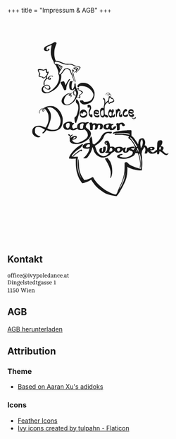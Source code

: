 +++
title = "Impressum & AGB"
+++

<div class="text-center">
<svg version="1.0" xmlns="http://www.w3.org/2000/svg" height="500" viewBox="0 0 1620 2160">
  <path d="M461 216.9c-1.9.4-6.3 2.6-9.7 4.9-10.2 7-19.8 11.9-39.8 20.4-10.4 4.4-21.7 9.1-25 10.5-14.1 6-20.2 10.8-24.9 19.7-1.9 3.7-2.6 6.4-2.6 10.8 0 11 3.5 15.4 15.3 19 16.9 5.1 36.3-1.7 38.2-13.5.7-3.6.4-4.3-1.9-6.4-2-1.6-4-2.3-7.1-2.3-3.7 0-5 .6-8 3.6-4.1 4-3.8 5.8.5 4.2 3.8-1.3 6-.5 6 2.2 0 6.3-5.9 7.9-14 3.7l-4.5-2.2.1-8c0-7.3 1.6-14.3 4.4-19.5.5-.9 3.3-2.7 6.2-4 37.2-16 39.3-16.7 39.6-14.3.2 1.2-.9 8.5-2.3 16-3.3 17-4.3 25.7-5.1 44.3-.8 18.5.5 30.3 5.6 49 5 18.3 7.1 23.8 16.5 41.6 4.1 7.9 7.5 15.4 7.5 16.7s.7 4.8 1.6 7.7c1.3 4.4 3 6.8 9 12.9 4.1 4.1 8.3 8.6 9.4 10.1 2.7 3.8 15.2 32.7 18.8 43.5 4.2 12.3 7.4 28.3 6.2 30.6-.6 1-1 4-1 6.7 0 3.7.7 5.9 3 9.4 2.6 4 3.1 5.8 4 16.4 3.2 35-9.5 69.8-36.5 100.7-29 33.2-58.5 53.9-79 55.4-21.3 1.6-39.7-12.4-41.3-31.3-.4-5.7-.2-6.7 3.4-13.4 7.5-14 20.2-22 34.8-22 11.9 0 19.2 4.3 23.1 13.7 2 4.8 1.9 6.8-.7 11.9-1.7 3.4-3.1 4.7-6.5 6-5 1.9-12.3 1.5-17.8-1.2-5.4-2.5-13.2-10-15.1-14.4-1.1-2.5-2.5-4-3.5-4-2.9 0-3.1 1.6-.9 6.3 2.6 5.5 9.3 12.6 15.1 16 12.4 7.3 32.9 7.5 38.7.4 1.8-2.1 1.7-13.2-.2-18.5-5.7-16-19.2-24.3-37.5-22.9-30 2.3-53.3 30.8-45.7 55.8 2.3 7.4 4.7 11.3 10 15.8 7.7 6.7 15.9 10.3 24.3 10.9 10.8.7 31.3-2.9 41.8-7.3 13.3-5.6 23-10.4 30-15 4.4-2.8 10.5-6.7 13.5-8.6s9.1-6.4 13.5-10c31.7-26 48.4-56.3 56.6-102.6 1.7-9.6 2-14.6 1.7-26.6-.4-12.2-.2-14.9 1-16 2.3-1.8 15.8-18.8 24.6-30.7 4.2-5.8 9-12 10.6-13.8 3.1-3.4 10.5-6.8 18-8.2 5-1 6.3-.4 20.3 8.8 8.3 5.5 10.6 9.1 16.4 26.6 3 8.9 5.8 15.2 8.7 19.6 3.5 5.2 4.8 8.4 6.5 16.1 2.6 12.3 3.1 13.4 8.4 21.2 3.4 4.9 4.7 8 5.6 13.1.6 3.7 1.7 7.9 2.3 9.4s1.4 4.4 1.7 6.4c.4 2.8.9 3.5 1.9 2.9 1.9-1.1 2.8-8.7 1.3-10.5-.7-.8-1.4-3.4-1.7-5.8-.2-2.5-3-9.4-6.4-16.3-5.4-10.8-6.1-13-7.4-22.7-.9-7-2.1-11.7-3.4-13.5-5.5-8.1-9.4-17.1-12.8-29.4-2-7.4-4-14.1-4.5-15-1.1-2.2-14.7-11.2-23.5-15.5l-7.1-3.5-12.2 3c-6.7 1.7-13 3.1-13.9 3.1-1.1 0-3.8 3-6.6 7.2-2.7 4-8.6 11.8-13.1 17.3s-9.5 12-11.2 14.5c-3.9 5.7-15.7 18-17.2 18-2.3 0-6.1-4.9-6.1-7.7 0-3.6 2.2-10.9 4.9-16.1 1.2-2.3 2.1-4.6 2.1-5.2s.8-2.3 1.8-3.8c7.4-10.7 14.6-23.2 18.2-31.5 3.6-8 4.2-10.2 3.4-12.4-1-3-1-3-12.4-8-4.7-2.1-12.1-5.9-16.5-8.6-7.7-4.6-22.3-9.9-31.1-11.3-3.5-.5-4.4-.3-5.7 1.6-2 2.9-4.6 2.3-7.4-1.9-2.5-3.7-2.9-8.1-1.2-13 3.6-10.4 23.3-8.7 56.4 4.7 8.8 3.5 18.6 7.5 21.8 8.8 16.5 6.6 37.2 9.7 53.9 8.2 21.2-1.9 36.7 1.4 53.8 11.6 5.9 3.6 9.1 4.7 15 5.6 22.8 3.4 38.6 7.6 42.4 11.1 1.9 1.7 1.8 1.9-2.3 9.1-2.3 4-8.6 12.3-13.9 18.5-15.6 18-18.2 21.3-18.2 24 0 1.3.4 2.1 1 1.8s1-1.2 1-2c0-.7 1.7-2.8 3.8-4.7 2.1-1.8 6.2-6.3 9.2-10 2.9-3.7 6.1-7 7.1-7.3 3.5-1.1 14.9-14.7 18.5-22.1l3.6-7.3-2.1-3.5c-2.8-4.4-9.4-7-23.4-9.1-23-3.5-30.8-6-43.9-13.9-11.9-7.2-17.3-8.1-55.3-9.6-13.3-.5-25.5-1.5-29-2.3-3.3-.8-18.4-6.5-33.5-12.7-28.1-11.4-36.3-13.9-46-14-7.9 0-9.5-.7-11.5-4.8-5.3-11.2-7.8-20.7-11.7-43.7-2.8-16.9-1-56.4 3.3-71.4 5.5-19.4 9.4-31.5 13.7-42 4.2-10.6 4.4-11.6 3.1-14-2.7-4.9-13-7.9-20.9-6.2zm42.8 226.2c3.8 3.4 6.1 6.7 8.7 12.4 2.2 4.9 4.9 9 7.1 10.9 3 2.6 3.7 3.9 3.8 7.2 0 2.7-.6 4.9-2.2 6.8-2 2.6-2.2 2.7-2.8 1-3.3-9.2-15.2-33.6-20.3-41.3-2.2-3.4-.2-2.4 5.7 3zm21 11.6c7.1 3 8 4.6 6.2 11.2-1.2 4.6-2.5 5.3-3.4 1.8-.3-1.2-1.9-3.1-3.6-4.2-2.4-1.6-7-8.9-7-11.1 0-.8 1.7-.3 7.8 2.3z" fill="currentColor"/>
  <path d="M656.5 465.7c-4.4 1.4-8.6 2.8-9.4 3-.9.2 1.6 3.1 6.5 7.8 6 5.7 8.4 7.4 9.9 6.9 5.3-1.5 6.7-1.5 9 0 2.9 1.9 3.3 5.1.8 6.5-1.4.7-1.5 1.3-.6 3.4 1.1 2.4.7 3-7.3 10.6-5.1 4.9-8.4 8.8-8.4 10.1 0 3.4 2.2 2.3 8.7-4.7 3.4-3.7 6.5-6.4 6.9-6s-.3 1.8-1.5 3.1c-3.2 3.4-2.3 5 1.4 2.8 3.6-2.2 6.7-7.3 4.8-7.9-.8-.3-.2-1.4 1.6-2.9 4.4-3.7 18.1-27.1 18.1-30.9 0-1.3-.8-1.5-4.7-.9-3.5.4-6.4 0-11-1.5-8.1-2.7-14.9-2.5-24.8.6zm25.7 6 5.7 1.5-1.4 2.9c-2.2 4.1-3.1 4.3-8 2-2.8-1.3-6.5-2.1-9.8-2.1-5.1 0-9.7-1.9-9.7-4.1 0-.5 1-.9 2.3-1 1.2 0 3.8-.6 5.7-1.3 2.4-.9 4.4-1 6.5-.4 1.7.6 5.6 1.7 8.7 2.5zM374.5 479c-4.9 1-13.7 4.4-17.1 6.6-2.3 1.5-2.8 1.5-8.2-.4-19.4-6.9-46.1-8.1-49.2-2.2-2.9 5.4.1 16.7 8.5 32.5l5.3 10-1.9 3.7c-1.6 3.1-5.9 18.4-5.9 21.1 0 1.5 15.1 6 28 8.3 4.1.8 7.6 1.8 7.8 2.3.2.6 1.9 3 3.8 5.5 2.9 3.8 4 4.6 6.8 4.6 4.9 0 10.1-2.5 18.3-8.6 4-3 7.4-5.4 7.7-5.4 1 0 1.6 5.6 1 9.7-.5 3.3-1.9 6-5.3 10.2-7.6 9.1-13.8 19.3-16.6 26.8-2.1 5.9-2.5 8.8-2.5 17.7 0 14.8 2 17.6 8.4 12l2.9-2.6-1.3-8.1c-2.1-13.4 1.2-23.5 12-37 5.1-6.3 15-14.7 17.5-14.7.6 0 2 1.8 3 4 4.8 10.7 25.3 12.2 29.4 2.2 1.2-2.8 1.1-3.5-.9-6.8-2.7-4.2-8.7-7.3-14.2-7.4-2.1 0-3.8-.4-3.8-.9 0-1.7 4.1-5.9 9.2-9.5 6.8-4.6 14-5.8 18.7-3 1.7 1 3.1 2.2 3.1 2.6 0 1.1 6.2 1 8-.2 1.2-.7 1.2-1.2 0-3.4-1.7-3.3-7.2-4.9-16.7-4.8-5.9 0-8.4.5-13.6 2.9-7.5 3.6-12.9 8.1-15.8 13.2-1.5 2.7-3.4 4.4-6.9 5.8l-4.7 2-.7-8.3c-.3-4.5-.8-8.9-1.1-9.6-.3-.8.8-3.2 2.5-5.3 4.1-5.1 9-15.6 12.9-27.4 3-9.1 3.1-9.6 1.4-11.3-1.6-1.6-2.3-1.6-6.8-.4-2.8.7-5.6 1.5-6.4 1.7-2 .5-3-4.5-3.2-16.4-.1-7-.5-10.2-1.6-11.2-1.6-1.6-5.4-1.8-11.8-.5zm2.6 14.2c.7 2.9 1.7 9.3 2.4 14.3l1.1 9 6.6-.3 6.7-.2-.9 3.1c-4.5 15.6-11 25.7-22.9 35.6S353 565.9 353 559c0-3.2-.7-3.6-8.6-4.5-6.5-.7-10.5-1.6-20.8-4.6l-6.8-2.1.4-5.3c.3-3 1.6-7.6 3.3-10.8l2.8-5.6-4.7-7.9c-5.9-10.1-9.3-18.5-9.7-24.2l-.4-4.5 11.1-.3c11.2-.3 22.8 1.6 33.5 5.2 4.1 1.4 4.3 1.4 7.9-1.5 3.9-3.2 7.7-4.7 12.2-4.8 2.3-.1 2.7.4 3.9 5.1zm35.4 76.2c3.7 1.6 6.2 5.4 5.2 8-.5 1.1-2 1.6-5.1 1.6-5.2 0-6.6-1.6-6.6-7.4 0-4.1 1.1-4.4 6.5-2.2z" fill="currentColor" fill="currentColor" fill="currentColor"/>
  <path d="M638 485.3c-3.5 1.7-3.6 5.5-.6 17.4 1.4 5.4 2.8 12.6 3.2 15.9.3 3.2 1.6 8.8 2.9 12.4 1.2 3.6 3 10.1 3.9 14.5 2.2 10.8 3.9 15.9 10.2 30.3 6.7 15.1 8.6 24.9 5.9 30.6-3.2 6.7.2 6.1 3.6-.7 1.8-3.4 2.1-5.3 1.6-11.1-.4-6.1-1.3-8.6-6.6-19.1-5.8-11.4-6.2-12.8-8.7-27.5-1.5-8.5-3.3-17.8-4.1-20.5-.8-2.8-1.8-7-2.4-9.5-.5-2.5-1.7-7.7-2.5-11.5-.9-3.9-2.2-8.7-3-10.9-.8-2.1-1.3-4.1-1-4.4.3-.2 1.9.1 3.6.8 2.3.9 2.9 1.7 2.4 2.9-2 4.5.3 8.9 5.7 11.1 4 1.7 4.4.9 2-3.5-1.3-2.5-1.8-4.7-1.4-7.1.6-3.9-.5-5.6-5.9-9-4.3-2.7-5.3-2.9-8.8-1.1zm-35.9 98.1c-10.8 14.6-21 32.3-26.2 45.2-1.7 4.4-3.4 8.3-3.7 8.8s-2.3-4.4-4.4-10.9c-3.9-12.1-9.9-25.5-12.3-27.5-2.7-2.2-24.4 3.7-31.2 8.5-3.9 2.7-3.1 8 2.3 15.6 4.4 6.3 27.7 52.4 29 57.4.8 3.3 4 5.5 7.9 5.5 3.6 0 13.1-4.7 14-6.9.4-.9.8-5.9 1-11.2.6-15.4 6-34.4 14.6-51.3 4.3-8.5 14-24 19.6-31.5 4.6-6.1 4.3-7.1-1.7-7.1-4.8 0-5 .1-8.9 5.4zm27.9 13.7c-2.5.4-6.8.8-9.6.8-5.4.1-6.8 1-7.7 5.1-4.8 21.5-5.7 27.2-5.7 38 .1 25.3 4 34.9 17 41.6 2.6 1.3 5.9 1.8 12.5 1.8 10.4.1 12.1-.8 18.7-9.5l3.7-5 .6 3.8c.9 5.4 5.3 15.8 9 21.2 11.7 17 10 34-7.3 73.1-7.9 17.7-21.7 33.6-39.9 45.6-15.7 10.5-30.1 14.2-44.8 11.5-11.6-2.1-17.7-9.4-20.6-24.5-1.6-8.6-.1-22.4 3.6-32.1 3.6-9.6 12.5-24.2 18.6-30.6 12.5-12.9 31-21.5 39.4-18.3 1.8.7 5 6.3 4.1 7.2-.3.3-1.4-.2-2.3-1-2.8-2.4-5.9-3-10.2-1.8-4.8 1.3-7.1 4.2-7.1 9.1 0 7.1 7.9 9.9 16.2 5.6 5.3-2.7 5.8-2.3 5.8 3.9 0 3.5-2.8 7.5-6.1 8.6-1.1.4-1.1.8-.3 1.8 1.6 1.6 4.8.5 9-3.2 3-2.7 3.4-3.5 3.4-8.2 0-3.2-.6-6.1-1.7-7.5-1.1-1.6-1.7-4.5-1.7-8.5v-6.1l7-3.7c3.8-2.1 8.4-3.8 10.2-3.8 3 0 3.2.2 3.2 3.7 0 2.1 1.1 7.4 2.3 11.8l2.3 8 5.6-.3c4.9-.3 5.6-.1 6.1 1.8.8 3.3 5.8 2.4 6.8-1.2 1.2-4.5-1-6.3-7.6-6.3h-5.7l-1.4-4c-1.4-4.1-1.9-22.9-.8-27.3.5-1.7 1.4-2.2 3.8-2.2 2.6 0 3.4-.5 4.3-3.1.7-1.8 1-3.6.7-4-.9-1.4-6.4-1-7 .5-.3.8-1.8 1.6-3.4 2-3.2.6-4.5 3.6-5.7 12.8-.6 4.7-.6 4.8-4.2 4.8-2.3 0-7 1.6-12.2 4.1-7.7 3.7-8.7 4-12 3-10.6-3.2-26.8.7-38.1 9.1-2.4 1.8-7 5.1-10.3 7.3-8.1 5.4-21.8 18.7-26.9 26-11.2 16.1-14.6 35.8-8.3 48.5 7.5 15.2 19.6 22.8 40.8 25.5 6.5.8 21.6-1.1 30.7-4 12.2-3.8 35.3-19.3 47.1-31.5 6.8-7 22-29.8 27.6-41.5 4.6-9.5 10.4-25.5 12.4-34.2 1-3.9 1-7.3.2-14-.9-7.6-1.8-10.3-6.6-19.6l-5.4-10.7h3.5c2.4 0 4.6-.9 6.6-2.5 4.5-3.8 5.1-3.3 4.6 4-.7 7.5.4 9.1 7.4 10.6 5.4 1.3 17 8.4 23.8 14.7 4.4 4 5.1 5.2 4.5 7.1-1.2 3.9-10.2 11.8-19.6 17.1-8.9 5.2-10.4 7.1-7.6 9.9 1.4 1.4 1.3 17.9-.2 19.4-.6.6-3.4-.4-7.5-2.6-4.3-2.3-7.4-3.3-9.1-3-2.7.6-3.5 3.3-.9 3.3 1.4 0 8.5 3.6 16.1 8.2 1.8 1.1 4.5 1.8 6 1.6 2.4-.2 3.1-1.1 4.6-5.3 2.4-7 1.9-17.4-1.1-21.4-1.2-1.7-2.2-3.4-2.2-3.8.1-.4 4-3.1 8.7-5.8 6.4-3.7 10.4-7 15.6-12.7 8.2-9.1 8.2-10.4 1.1-17.2-6.9-6.6-18.5-12.2-31.6-15l-2.8-.6v-9.3c0-5.4-.5-9.8-1.1-10.4-2.3-2.3-9.5 1.4-16.5 8.6l-3.1 3.2-3.2-7.1c-5-10.7-6.1-16.2-6.8-31.5-.3-7.7-1-14.6-1.6-15.3-1.1-1.4-5.6-1.6-9.1-.2-2.5.9-2.6 1.2-2.6 9.7 0 4.9-.4 11.5-1 14.7-1.1 7.2-9.4 24.4-14.3 30.1-3.1 3.5-3.6 3.8-5.1 2.5-4.6-3.7-7.6-14.6-7.6-26.8.1-14.9 4.1-38.6 8.1-47.4 3.5-7.5 2.2-8.6-8.1-6.7zm-13 133.7 2.3 1.9-2.2 2.2c-2.8 2.8-6.5 2.5-6.9-.7-.8-5.3 2.5-6.9 6.8-3.4z" fill="currentColor"/>
  <path d="M731.5 613.8c-13.6 1.2-31.4 11.1-40.1 22.2-3.3 4.2-3.5 4.9-3.2 10.1.6 7.9 2.7 10.9 7.8 10.9 3.3 0 4-.3 4-1.9 0-2.5 7.2-7.8 12.5-9.3 6.4-1.7 35.3-.3 44.5 2.2 11.7 3.1 15.3 4.3 17.5 5.6 1.1.6 3.8 1.7 6 2.4s5.1 2.1 6.4 3.1c1.3 1.1 2.8 1.9 3.4 1.9 2.1 0 14.6 9.2 22.6 16.6 20.5 19.1 32.3 39 32 54.2-.2 9-2.9 17.4-10.2 31.5-5.2 10.2-7.1 12.8-13.3 18.5-11.9 11-28.7 16.6-53.9 17.8-10.2.6-11.3.4-15.5-1.8-3.3-1.7-5-3.5-6.5-6.6-1.5-3.3-2.7-4.4-5.5-5.2-4.6-1.3-22.1-1.3-25.6 0-2.6 1-2.7 1.3-2.1 6.9.3 3.9 1.4 7.2 3.2 10 4 6.4 14.7 16.4 20.9 19.5 12.3 6.2 35.2 4 58.6-5.6 23.2-9.6 34.3-18.3 44-34.3 6.4-10.6 10.3-20 14-34 2.7-9.9 3-12.5 3-26 0-14.3-.2-15.6-3.1-24-4.3-12.4-8.7-21.7-14.4-30.5-5.6-8.6-23.7-27.1-34-34.9-15.9-12-36.1-18.7-58-19.3-6.6-.2-13.3-.2-15 0zm248.4 98.6c-5.4 1.9-9.5 5.1-11.3 9-2.1 4.4-2.1 13.9-.1 15.6.8.7 1.5 1.1 1.6.9 0-.2.1-3.3.2-6.9.2-7.9 2-11.1 8-14.1 6-3.1 17.4-3.8 20.4-1.3 1.2 1.1 2.4 2.9 2.8 4.1.6 2.1.3 2.3-3.7 2.3-5.4 0-11.8 1.7-14 3.8-1.1.8-1.8 2.9-1.8 4.8 0 2.7.6 3.6 3 4.9 6.6 3.4 14.2 1.1 18-5.7 2.9-5.2 6.1-4.9 10.3 1.2 2.2 3.1 2.2 10.1.1 14.6-1.6 3.4-1.7 3.4-4.1 1.9-3.9-2.6-10.6-4.6-11.6-3.6-.5.5-1.2 4.4-1.7 8.7-1 10.2-5.8 34.8-6.8 35.2-4.2 1.4-21 16.6-24.3 21.9-1.2 1.8-2.4 3.3-2.8 3.3s-1.1-6.2-1.4-13.8c-.7-12.9-2.2-22.5-4.5-28.2-1.4-3.7-5.9-7.7-9.8-9-4.9-1.7-6.4-.1-6.4 6.6 0 6.1 2.3 9.4 6.5 9.4 1.7 0 3 .9 4.2 3.2 1.5 2.8 1.8 5.8 1.8 18.8s-.4 17.7-2.8 29c-1.5 7.4-3.2 17.1-3.8 21.5s-1.3 9-1.5 10.2l-.4 2.2-4.4-2.5c-3.8-2.1-4.8-2.3-9.4-1.4-15.4 2.9-22.1 17.3-20.9 45 .7 15.5 3.4 28.9 7.5 37 7.9 15.9 27.6 16.1 35.6.3l1.6-3.3 3.6 4c5.5 6 13.8 10.4 19.6 10.3 5.7-.1 8.7-1.8 11.3-6.6l1.8-3.5-4.2-5.1c-6.3-7.5-8.5-8.7-16.9-9.4-14.4-1.2-14.7-2-14.7-47.2 0-34.4.4-38.9 4.6-47.5 1-2.1 1.9-4.3 1.9-4.7.1-2.3 15.4-19.4 21.5-24l7-5.4 1.2 6.7c2.7 14.6 12.3 19 17.9 8.2 1.1-2.2 2.2-2.8 4.8-2.8 4.4 0 19.3-5 25.3-8.6 6-3.5 10.3-8 10.3-10.7 0-3.4-4.9-15.4-8.4-20.5-4.4-6.3-11.2-11.5-14.2-10.8-1.8.5-3.4-.6-7.8-5.2-3.8-3.9-5.1-5.8-4-6 2.3-.5 3.4-4.5 3.4-11.9 0-6.3-.2-6.7-3.9-10.4-2.5-2.5-4.8-3.9-6.5-3.9-2 0-2.6-.5-2.6-2.1 0-2.7-1.8-6-4.4-8.1-2.6-2.2-15.2-2.4-20.7-.4zM1001 727c0 1.8-4.7 5.9-7.4 6.6-3.1.7-8.6-1.3-8.6-3.2 0-2.5 4.3-4.4 10.2-4.4 3.4 0 5.8.4 5.8 1zm12.4 34c3.5 3.3 5.6 6 5.8 7.7.3 2.6.5 2.7 5.8 2.5 6.4-.3 6.7-.1 11.4 5.8 2.8 3.6 3.6 5.4 3.6 8.8 0 4-.3 4.4-4.7 7.3-5.5 3.4-15.2 6.6-23 7.5-4.5.6-5.6 1.1-6.7 3.3-2.2 4.1-5.4 6.7-6.8 5.3-2.2-2.2-2.6-10.6-1.2-22.7 2.6-21.2 5.3-30.5 8.9-30.5.7 0 3.8 2.3 6.9 5zm-69.2 126.5c3.1 27.1 2.9 37.4-.9 43.1-3.4 5.2-14.6 7.2-19.2 3.3-4.7-3.9-8.7-26.3-6.2-35.1 1.5-5.2 5.6-11.3 9.4-14.2 2.5-1.8 10.5-3.6 14.7-3.2 1.1.1 1.7 1.9 2.2 6.1zM674.6 776.1c-.7 2.4-2.4 22.7-2.1 24.6.2 1 .6 2.9.9 4.3s4.3 6.4 9 11.2c10.5 10.8 11.9 14.3 13.4 32.5 1 11 .9 14.7-.3 22-4.8 27.5-14 59.5-19.4 66.8-1.6 2.2-5.1 5.6-7.8 7.5-5.7 4.1-6.9 5.4-8.9 9.9-1.4 3-1.3 5 .1 19.4 1.8 17.3 3.7 24.1 8.3 29.6 4 4.8 6.4 3.8 8.6-3.7 1-3.1 2.8-8.2 4.1-11.2 2.6-6.3 9-25.2 13-38.5 1.5-5 3-10.1 3.5-11.5 8.5-24.7 13.6-54.6 13.4-79-.3-26.2-4.7-48.8-13-65.7-4.7-9.4-12.4-18.3-16.1-18.3-1 0-2.8-.3-4-.6-1.5-.4-2.4-.1-2.7.7zm113.3 54.6c-1.3 3.2-.6 19.4.9 23.4 1.5 3.7 4.8 4.4 6.8 1.3 2.1-3.1 8-3.3 11.8-.3s3.5 4.7-2.9 18.5c-6.6 14.4-8 26.5-5 44 1.9 11 5.2 17.9 11.6 24.5 5.7 5.8 11.7 8.8 17.7 8.9 3.7 0 4.4-.3 5.3-2.8 1.2-3.1.4-19.7-1.1-23.7-1.4-3.6-3.3-4-9.5-2.1-8.4 2.7-10.5 2.1-13.7-4.4-4.9-9.8-3.6-18.2 5.8-37.5 3-6 5.9-13.5 6.4-16.6 2-11.1-2.1-25.5-9.1-31.4-2.9-2.4-12.1-4.5-19.8-4.5-3.6 0-4.3.4-5.2 2.7zm-383.4 10.4c-17.8 2.3-41.1 12.5-49.9 21.8-2.8 2.9-3.2 3-8.6 2.4-6.3-.6-12 1.3-18.7 6.4-9.1 7-17.1 23-15.8 31.8.7 5 4.5 10.1 6.8 9.2 1.5-.6 1.4-1.1-.9-4.4-2.2-3.2-2.5-4.6-2.1-8.9 1.1-10.5 10.3-23.6 20-28.3 2.6-1.2 6.3-2.1 9.2-2.1 4.5 0 4.7.1 3.3 1.7-2.7 3.1-4.7 7.9-5.4 13-.5 4.3-.3 5.3 1.7 7.7 6 6.9 18.5 0 20.3-11.4.8-4.8-.3-7.3-4.4-9.6-3.5-2.1-2.4-4.4 2.2-4.4 2.3 0 4.6 1.7 11.1 8.2 6.7 6.8 9.6 10.7 15.5 21.3 12.7 22.7 15.5 34.4 15.6 65 0 22.7-.9 29.1-7 47.2-3.2 9.6-18.4 41.3-20.7 43.2-1.5 1.2-4.1.4-20.5-6.2-24.3-9.8-29.5-11.1-45.2-11.1-24.8 0-39.8 5.1-52.5 17.8-3.9 3.9-8.1 9.3-9.3 11.9-5.2 11.1-6.8 28.5-3.7 40.4 4.7 17.9 20.2 32.4 44.3 41.3 5.3 1.9 7.5 2.2 14 1.7 11.4-.8 18-2.5 19.3-4.9 1.6-2.9-1.1-5.1-9-7.2-14.4-3.8-29.3-13.5-36.1-23.4-6.2-9.1-7.5-14.6-7.4-31.2v-14.5l3.8-6.8c5.9-10.6 10.4-13 26.1-14.2 9.5-.8 19.3 1.4 30.1 6.7 26.6 13 37.4 19 37.4 20.7 0 3.3-7.7 13.6-16.5 21.9-9.2 8.8-10.4 11.5-5.8 13.3 6.2 2.3 15.2-3.4 25.8-16.3 4.2-5.1 8.5-10.4 9.6-11.7 2.3-2.7 2.5-2.7 17.8 1.8 17.5 5.1 28.3 6.5 45.5 5.8 25.5-1 45.3-6.3 60.9-16.3 8.9-5.7 12.7-9.2 18.2-16.9 13.8-19.4 19.8-42.1 19.9-75.5.1-17.8 0-19-3.1-30.6-3.2-12-9.4-28.7-13.8-37.4-4.2-8.3-14.1-22.5-21.6-31-10.2-11.5-20.5-20.1-30.2-25-4.5-2.3-8.7-4.6-9.3-5.1-2-1.6-14.6-6-21.6-7.4-7.6-1.7-27.8-1.8-39.3-.4zm25 13.8c9.3 2.6 17.5 6.3 21.7 9.8 1.8 1.6 5.1 4.2 7.3 5.8s8.9 7.4 14.8 13c16.3 15.1 27.4 32.8 40.6 64.5 10 24.3 10.9 45.2 3 72.5-3.1 10.7-4.6 14.2-10.6 24.4-11.3 19.2-18.4 24-40.9 27.6-16.6 2.7-31.1 1.5-48.9-3.8-22.7-6.9-26.7-10-21.5-16.7 1.1-1.4 2-2.9 2-3.3 0-.5 2.9-7.3 6.5-15.2 7.9-17.4 16.2-42.1 20.6-61 2.9-12.9 3.2-15.4 3.2-32 .1-21.5-1.1-26.7-10.1-45.8-6.9-14.4-12.8-23.1-21-31l-6.1-5.7 3.2-1.7c6.9-3.5 25.9-4.2 36.2-1.4zm-72.1 19.3c2.2 3.1 2 6.9-.6 10.8-4.7 6.8-9.1 6.6-9.6-.6-.2-3.1.4-4.8 2.8-8.2 3.6-4.7 5.2-5.2 7.4-2zm727-6.3c-3.1 1.9-10.4 10.5-10.4 12.2 0 2.4-2 .5-3-2.9-1.7-5.1-2.4-5.6-4.5-3.1-1.3 1.4-1.9 3.4-1.8 6.2 2 60.4 2.8 66.7 7.8 66.7 3.2 0 3.5-1.5 3.5-15 0-13.8 1.4-18.7 8.3-29.3 2.3-3.6 4.9-7.9 5.8-9.5 3.3-6 11.9-4.7 11.9 1.7 0 1.4-1.5 6.6-3.2 11.6-2.9 7.9-3.3 10.2-3.3 19 0 8.5.3 10.6 2.3 14.2 2.9 5.5 5.7 7.3 12.5 8 6.9.7 11.9-.9 15.3-5 2.5-2.9 2.6-3.6 2.1-10.2-.6-8.7-2.2-12.5-5.3-12.5-1.2 0-2.4.3-2.6.7-.1.5-2 2.3-4.1 4-2.9 2.5-4.7 3.3-7.7 3.3-2.2 0-4-.4-4-.8 0-.5 1.6-5.6 3.6-11.3 3.5-10 3.6-10.8 3-19.7-.7-10.7-2.1-14.5-7.7-21.9-5.9-7.9-12.4-10.1-18.5-6.4z" fill="currentColor"/>
  <path d="M1032.7 870.3c-2.1 1.5-4.3 6.9-5.2 12.6-.6 3.8-.9 4.2-1.7 2.5-1.6-3-8-9.4-11-11-3.9-2-9.1-1.7-12.2.7-3.5 2.7-10.2 16.8-11.7 24.7-1.5 8.2-.7 25.1 1.7 32.2 3.1 9.2 9.1 17.1 15.3 20.2 7.9 4 12.5 3.5 20-2.3 2.1-1.7 2.5-1.7 4.4-.4 3.1 2.2 10.9 1.9 15-.5 4-2.4 8.3-8.2 9.7-13.1 1-3.2-.2-16.7-1.6-19-1-1.7-3.4-.9-4.3 1.3-4.4 11.5-7.3 15.1-12.6 16.1-6.4 1.1-7.9-2-6.6-13.5.7-6.6 1.5-8.7 5.5-15 2.5-4 5.5-9.2 6.7-11.5l2-4.3-2.2-7.2c-2.3-7.9-2.9-8.9-6.9-11.8-2.2-1.6-3-1.7-4.3-.7zm-14.9 28.1c5.5 2.9 5.8 3.9 5.6 20.1l-.2 14.9-2.8 2.4c-2.4 1.9-3.8 2.2-7.7 1.9-10.4-.9-16.5-12.8-13.6-26.5.9-4.6 2-6.6 5.4-10 4.7-4.6 8.3-5.4 13.3-2.8z" fill="currentColor"/>
  <path d="M1156.5 870.9c-4.8 2.2-15.4 13.1-18.2 18.6-4.4 8.7-5.8 14.7-5.7 24.5.1 13.7 4.1 22.5 12.9 28.3 8.3 5.4 19.8 5.5 30.5.2 7.5-3.8 8.3-5.3 7.5-13.4-.9-9.1-2.2-10.3-7.2-6.3-7.2 5.6-12.3 7.6-19.3 7.7-5.2 0-7.1-.5-9.6-2.2-6.2-4.4-4.8-12.2 4.6-25.7 6.3-9.1 9.4-11.1 16.1-10.3 6.8.8 8.4-.6 7.5-6.9-.7-5.7-4.4-11.7-8.9-14.4-3.9-2.4-5.1-2.4-10.2-.1zm49.5 2c-7.8 2.4-14.6 8.8-17.5 16.5-1.5 3.8-1.7 6.6-1.3 15.4 1 19.3 8.2 33.7 19.7 39 4.7 2.2 7.1 2.6 14.6 2.7 8.1 0 9.5-.3 13.7-2.8 6.7-3.9 7.8-5.9 7.8-14 0-8.4-2.1-11-9.4-12.1-4.4-.7-5.3-.5-9 2.2-3.9 2.9-4.4 4.1-3 8.1.3 1 1.3.7 3.8-1.3 1.9-1.4 4.7-2.6 6.2-2.6 2.6 0 2.6.1 1 1.8-3.3 3.8-15.7 5.5-23.5 3.2-4.9-1.4-9.8-6.5-12.1-12.7-1.1-3-2-5.6-2-5.8 0-1 3.1-.4 12.5 2.5 5.4 1.6 11.9 3 14.5 3 4.3 0 5.2-.5 10.5-5.3l5.9-5.3.4-6.7c1-14.9-2.9-22.1-13.3-25.1-5.5-1.7-15.2-2-19.5-.7zm20.1 16.7c4.1 2.4 8.4 10.1 6.8 12.1-1.8 2-6.5 1.6-17.4-1.8-15.1-4.6-16.8-5.7-14.2-9.3 2.9-3.9 18.7-4.6 24.8-1zm-485.4-14.4c-9.5 1.8-19.7 9.1-25 18-4.5 7.5-6.1 15.3-5.5 27 .6 11.5 3.3 19 8.9 24.8 14.1 14.5 42.4 12.8 56.6-3.4 7.1-8 8.8-12.8 8.8-24.1 0-9.2-.2-10.4-2.9-15-1.6-2.8-3.8-6.8-4.9-9-7-14.2-20.7-21.2-36-18.3zm18.8 23.3c6.7 3.6 12.8 8.9 15 12.9 1.6 3 1.7 3.7.5 6.7-1.7 4.2-9.4 12.5-13.5 14.7-9.7 5.3-20 7.2-27.4 5.2-8.9-2.4-16.1-9.4-16.1-15.6 0-4.8 4.4-17.4 6-17.4.4 0 1.8 2.4 3 5.2 2.5 5.9 4.7 8.8 6.5 8.8.7 0 2.8-3.3 4.8-7.3 4.1-8.7 10.3-15.7 13.9-15.7 1.4 0 4.7 1.1 7.3 2.5zM871 878.1c-7.5.6-11.5 2.5-16.4 7.5-6.1 6.3-7.1 9.5-7 22.4 0 16.2 3.3 26.4 11.1 35.1 6.3 6.9 10.2 8.4 22.3 8.4 9.6 0 10.9-.2 15.1-2.7 6.1-3.6 7.7-7 6.9-14.7-.3-3.3-1.1-6.6-1.7-7.2-1.3-1.3-1.7-1.1-8.6 4.4-4.9 3.9-13.7 5.5-21.2 3.8-4.4-1-6.6-2.2-9.4-5.1-3.4-3.5-7.5-12.5-6.5-14.1.5-.8 3.7-.1 15.8 3.5 4.8 1.4 10.2 2.6 11.8 2.6 3.5 0 12.1-6.8 14.5-11.5 1.8-3.4 2-14.1.4-20.1-2.4-9-12.7-13.7-27.1-12.3zm14.5 16.8c3 1.3 4.6 3 6.4 6.6 2.3 4.7 2.3 4.9.5 6.2-2.1 1.6-9.2.9-13.5-1.3-1.4-.7-5.6-2.1-9.3-3s-7.3-2.3-8.1-3c-1.9-2-.7-5.1 2.4-6.3 4.6-1.7 17.2-1.2 21.6.8zm336.2 54.8c-.4.3-.7 1.8-.7 3.3 0 6.5 14.2 16.9 21.5 15.7 1.9-.3 4.9-1.5 6.5-2.7s3.4-1.8 4-1.5c3.5 2.2 8.3-4.1 7.8-10.2-.5-5.4-2.7-6.2-7.2-2.7-2 1.6-3.9 3.8-4.2 4.8-2.8 8.7-17.2 6.6-23.8-3.4-2.8-4.3-2.9-4.4-3.9-3.3zM595 993.8c-11 2.3-31.5 12.6-37.8 19.1-7.4 7.6-8.7 11-8.7 23.1 0 8.9.4 11.2 2.3 15.1 3.6 7.3 12.4 16.4 19 19.6 5.3 2.6 6.5 2.8 17.2 2.7 12-.1 20.6-1.9 26.6-5.4l3.2-1.8 2 2.8c1.2 1.6 4.7 4.1 7.9 5.7 5.3 2.6 6.7 2.8 15.9 2.7 19.1-.3 34.7-6.8 41-17.1l2.2-3.5.6 2.9c1.7 7.8 7.1 11.8 20 14.8 12.3 2.8 30.9 1.4 42.5-3.2 6.1-2.4 6.5-2.5 9.8-.9 1.8.9 7.4 5.4 12.2 10.2 10.9 10.4 15.2 18.3 17.6 31.8 2.5 14.9 2.2 18.9-2.9 29.2-5 10.3-9.7 15.1-25.1 26.4-18.7 13.7-46.1 26.8-63.7 30.4-4.2.9-11 1.6-15 1.6-22.9-.1-43.5-12.3-44.1-26.3l-.2-4.2 8.5-.8c8.9-.8 19.4-4.1 25.2-8.1 4-2.7 9.6-10.9 10.4-15.4.9-4.7-1.2-8.1-6.4-10.3-11-4.7-29.2-.2-45.3 11.4l-8.2 5.8.5-4.9c.7-7.7 4.7-13.5 11.3-16.6 4.6-2.3 5.5-3.1 6.1-6 .3-1.9.3-3.9-.1-4.5-.8-1.3-5.5-1.5-5.5-.2 0 .5-2.6 2.4-5.7 4.1-3.2 1.8-6.9 4.1-8.2 5.1-3 2.4-6.1 1-6.1-2.7 0-3.2-2.5-8-4.5-8.8-3.3-1.2-12.5-.7-13.1.8-.3.8 1.3 4.2 3.6 7.5 3.4 5.1 4.5 6 6.3 5.6 1.4-.4 3.2.3 5.2 1.9l3 2.4-1.8 6.5c-2.1 8.2-2.2 11.9 0 16.4 1.3 2.9 1.4 4.1.5 6.7-1.5 4.2-1.5 15.3 0 19.7 2.6 7.8 14.6 18.5 25.6 22.8 19.9 7.9 55.3 6.4 85.1-3.5 13.3-4.4 36.1-15.5 47.1-23 31.8-21.5 39.7-31.5 48.5-61.8 3-9.9.5-21.8-6.7-32.5-4.4-6.5-15-16.6-26.3-24.7-15.7-11.4-17.8-14.9-15.5-25.4 3.3-14.7 10-24.5 18.9-27.5 7.8-2.6 11.4-7.4 7.6-10.5-3.1-2.5-20.1-.8-27.3 2.9-3.8 1.9-3.8 1.9-9.7-.1-7.9-2.6-24.6-2.8-36.5-.3-9.7 2-16.7 5.2-25.8 11.9-5.2 3.9-6.9 5.8-9.4 11.2-2.7 5.8-3.1 7.8-3.6 18.9-.4 10.3-.7 12.3-1.8 11.4-.9-.8-4-.9-9.6-.4-8.4.7-11.8 2-18.8 7.1-2.5 1.8-4.2 2.3-6 1.9-6.3-1.6-13.3-12.6-13.4-21 0-9.3 2-14 9.1-20.8 9.1-8.7 10.7-11.1 9.3-13.8-1.1-1.9-1.8-2.1-8.6-1.7-7.3.5-7.6.4-8.9-2.1-1.8-3.5-5.1-6.4-10.5-9.2-6.1-3.1-19.2-3.5-31-1.1zm7.4 13.1c2.1.5 5.2 2.2 6.8 3.8l3 2.8-.5 10.5c-.5 10.3-3.4 21.3-6.8 25.8-3.8 5.1-9.6 10.2-11.5 10.2-2.7 0-9.4-4.8-13-9.4-8.7-10.9-8.4-29.1.6-37.7 6.1-5.8 13.4-7.8 21.4-6zm139.3 4.1c2.6.6 5.4 1.4 6.2 1.9 2.4 1.6 2.1 6.4-1.1 14.1-2.6 6.5-3.1 8.9-3.3 17.6-.2 11.7-1.3 13.9-8.2 18-3.7 2.1-5.5 2.5-9.2 2.2-5.8-.6-9.8-2.5-12.4-6-1.8-2.4-2-4.4-2.1-16-.1-10.8.2-13.9 1.7-16.7.9-1.9 1.7-3.9 1.7-4.6 0-1.7 10.6-8.6 15.5-10.1 5.1-1.6 5.4-1.6 11.2-.4zm-73.1 132.5c1.1 2.6-.6 8.2-3.1 10.7-1.9 1.9-4.6 2.8-12.5 4.2-5.6 1-10.4 1.5-10.7 1.2s1.7-3.2 4.5-6.4c4.3-4.9 6.3-6.3 11.9-8.5 8.1-3 9.2-3.2 9.9-1.2z" fill="currentColor"/>
  <path d="M815.1 1003c-10.3 1.5-13.2 4.8-9.9 11.3 5.3 10.5 6 15 6.3 38.2l.2 22 2.9.5c4.4.9 16.5.3 19.8-.9 1.9-.8 2.6-1.6 2.2-2.6-.3-.8-.1-2.7.4-4.1.6-1.4 1.1-9.1 1.1-17l.1-14.5 3.4-5.2c1.9-2.9 4.8-6 6.6-6.9 3-1.7 3.3-1.7 6.2 0 5.1 3 7.3 7.3 8.1 15.6.7 8.4-.7 15.1-5 23.2-1.4 2.6-2.5 5.3-2.5 6 0 1.3 5.4 3 8 2.5.8-.2 4.4-.6 8-1l6.4-.6 4.7-8.9c3.4-6.4 5-10.9 5.8-16 .6-3.9 1.5-8.8 2.1-10.8 1.2-4.2 7.3-9.8 10.7-9.8 2.9 0 8.3 4.6 9.9 8.7 2.7 6.4 1 18.6-3.6 25.3-5.2 7.6-2.3 11.6 7.7 10.5 8.5-1 11.9-2.3 14.7-5.6 5.8-6.9 9.8-20.3 8.6-28.9-1.4-9.9-4.2-14.4-12.5-19.9-3.9-2.5-4.5-2.6-18.5-2.6-11.4 0-15.7.4-19.9 1.8l-5.4 1.9-5.3-2.7c-7-3.6-17.6-4.3-29.9-2.1-4.9.9-9.9 1.8-11 2.2-1.7.4-2.3-.2-3.3-3-2.5-6.9-5.9-8.2-17.1-6.6zm298 1.5c-8.2 1.5-12.3 3-16.4 5.7-2.7 1.9-2.7 1.9-5.3-.1-4.7-3.7-14.8-2.1-22.1 3.5-3.9 3-4 3.3-1.2 6.3 1.2 1.3 3 4.5 4 7.2 2.5 6.5 4.2 25.9 3.3 38.4-.8 13.3-.3 13.7 14.4 12.1 7.4-.8 10.5-2.5 12.3-6.8 1.5-3.7 1.7-15.4.5-28.8-.7-8.6-.6-10.1 1.4-15.2 2.6-7 5.8-9.8 11.2-9.8 4.9 0 7.6 2.7 10.9 11.1 3.2 8.1 5.5 9.3 15.5 8.4 6.6-.7 7.7-1.1 9.9-3.7 2.9-3.4 3.1-5.2.9-10.3-1.8-4.5-11.5-14.5-16.4-17-4.5-2.3-13.8-2.8-22.9-1z" fill="currentColor" fill="currentColor" fill="currentColor"/>
  <path d="M992.5 1010.7c-1.6.2-9.1 1.8-16.5 3.4-11.4 2.5-14.5 3.6-19.8 7.1-3.4 2.2-7.1 5.2-8 6.7-2.9 4.2-5.2 12.8-5.2 19.6 0 5.3.4 6.8 2.9 10.2 5.1 7 12.3 11.5 20.8 13.1 7 1.2 24.5-.8 29.7-3.5l4-2 4.6 4.7c6.1 6.3 10.9 7.5 24 6 12.9-1.5 18.5-4.2 27.4-13.3 3.9-4 7.8-8.8 8.7-10.7 4.3-9.1 4.3-8.9 3.1-11.5-1.1-2.3-1.5-2.4-8.5-2-10.2.5-13.8 2.5-18.3 9.9-4.5 7.5-9.2 12.6-11.6 12.6-1 0-2.8-1.9-4.4-4.6-2.2-3.7-2.8-6.3-3.2-12.5-.6-9.7.5-11.7 8.5-15.5 16.1-7.6 15-14.9-1.9-12.6-7.5 1.1-8.3 1.1-10.2-.7-5.2-4.7-13.4-6.1-26.1-4.4zm.2 13.4c1.7.6 3.4 1.7 3.7 2.5 1.5 4-4.9 19.6-11.3 27.3-2.3 2.8-3.2 3.3-5.5 2.7-1.5-.4-4.4-2.2-6.4-4.1-3.6-3.3-3.7-3.5-3.7-10.7 0-8.9 1.6-13.1 6.1-15.9 6.3-3.8 9.2-4.1 17.1-1.8zm181.8 53.8c-1.1.5-8.1 1.1-15.5 1.5-16.5.8-36.6 2.9-61 6.1-25.2 3.4-23.8 3.2-39.3 7-10.2 2.6-14.7 4.2-17 6.1-4.4 3.7-6.7 7.4-6.7 10.7 0 2.8.1 2.9 4.1 2.2 2.3-.4 6-1.5 8.3-2.5 4.5-2 12-2.6 43.1-3.6 41.7-1.2 60.4-.8 80.1 2 5.4.8 10.6 1.4 11.4 1.5 4.1.2 13 2 15 3.1 1.9 1 2.2 1.8 1.7 5.6-.2 2.5-.7 4.7-1 5s-1.8-.1-3.4-.9c-2.7-1.4-10.3-3-36-7.7-6.1-1.1-16.9-2.4-24-2.9-13.7-1-72.6-1.3-75.5-.5-1.1.3-1.8 1.5-1.8 3 0 1.4-.6 2.4-1.4 2.4-2.6 0-3.7 6.4-1.3 7.3.8.3 3.5.1 6.1-.4 5.9-1.1 64.7-.4 77.6 1 15.6 1.6 49.2 8.4 52.7 10.6 3.8 2.5 3.7 4-.1 10.3-2 3.3-3.6 6.9-3.6 8 0 1.3 2.4 3.5 7.9 7.1 12.8 8.4 22.8 19.3 35.9 39.2 7.7 11.7 10.8 17.4 16.7 30.9 2.8 6.3 5.6 12.5 6.3 13.7 1.8 3.2 1.5 4-1.9 7-3 2.7-8.9 12.9-8.9 15.5-.1 3.8-1.5 4-10.6 1.4-9.5-2.8-13.1-4.8-15.3-8.8-1.3-2.3-1.3-2.9.2-5.2 2-3 4.9-3.3 9.5-1 2.6 1.3 4.4 1.3 10.9.4 13.2-1.8 17.5-9.5 7.7-13.6-9.6-4-32.7-2-43.4 3.7-4.2 2.2-7.3 3-13 3.4-8 .5-14.5 2.8-15.5 5.3-.3.9-1.1 6.6-1.6 12.7-1.9 20.3-8.9 29.2-14.4 18.5-3.2-6.2-.9-21 4.6-30 1.7-2.7 2.7-5.5 2.3-6.1-1-1.7-16.4-.4-20.8 1.6-1.8.9-4.4 2.7-5.7 4.1-1.2 1.3-2.5 2.4-2.9 2.4-.3 0-1.2-1.6-1.9-3.5-2.3-6.4-10.3-10.5-24.4-12.6-7.2-1-11.4-.8-23.7 1.2-6.5 1.1-16.5 4.1-20.4 6.1-1.2.6-3.8 2.4-5.8 4l-3.6 2.8-2.3-4c-2.6-4.6-9.3-9.5-15.3-11.1-4-1.1-22.1-.7-27.7.7l-2.6.6-.6-10.4c-.3-5.7-1.5-13.9-2.7-18.3-2.9-11.2-9.5-23.9-14.5-28.2-4-3.4-4.1-3.4-11-2.8-7.5.7-19.3 5.7-20.2 8.5-.3.8-1.6 3.7-3 6.3-2.4 4.6-2.4 5.2-1.2 9.5 1.9 6.8 8.9 13.4 17.4 16.2 9.2 3.1 9.5 3.5 9.7 14.3.1 5.1.2 10.8.3 12.7s-.4 5.7-1.1 8.4c-.8 2.7-1.1 5.3-.8 5.8.8 1.3-1.4 10.1-4.3 17.5-2.2 5.5-2.9 6.4-5.9 7.2-8.4 2.3-12.1 8.3-7 11.6 2.6 1.7 2.2 1.7 21.4 1.5 7.3-.1 13.6.1 14 .5s-4.3 5.5-10.3 11.3c-11.3 10.9-13.8 12.5-30.5 19.2-9.9 4-23.6.9-42.4-9.6-12.5-7-20-13.5-27.4-23.8-8.7-11.9-10.9-16.7-16.2-34.6-2.7-9.2-9-25.4-11.3-29.1-.6-1-.9-2-.7-2.2.3-.2 4.3-2.8 9-5.8 19.2-12 36.3-25.7 49.3-39.5 14.8-15.7 21.1-24.5 26.7-37.9 8.3-19.6 10.9-24.1 16.9-29.8 11.8-11.3 24.6-15 37.1-10.7 14.8 5 28 .8 28-9 0-6-1.6-6.5-21-6.4-29.2.2-45.8 4.7-59 16-7.8 6.6-16.2 16.4-19 22.1-1.3 2.6-4.3 8.1-6.7 12-2.4 4-4.3 7.5-4.3 7.9 0 .3-1.3 2.5-3 4.9-1.6 2.4-3 4.7-3 5 0 .8-10.6 14.9-14.9 19.9-10.3 12-20.8 21.1-36.8 32.2l-7.6 5.2-5.1-3.8c-2.8-2.1-6.1-4.3-7.3-4.9-1.9-1-2.3-2-2.3-6.2 0-2.8-.7-10.6-1.4-17.3-.8-6.6-1.9-15.9-2.4-20.6-.7-6.5-1.8-10.6-5-17.5-5.1-11.2-6.8-11.7-9.8-2.9-2.1 6.2-4.1 9.6-10.1 17-3.7 4.6-4 6.7-1.7 13.9 1.9 6.2 4.2 18.9 4.2 23.1l.1 3.1-10.2.7c-24.9 1.7-41.3 7.5-53 18.9-5.4 5.2-6.6 7-7.5 11.2-4.3 20.2 16.7 30 53.8 25.1 5.8-.8 11-1.5 11.5-1.6.6-.1 1.3-.2 1.7-.1.8.1-3.7 17.2-5.7 21.6-.8 1.6-2.5 5.7-3.8 9.1-8.2 20.5-34.1 53.5-46.4 59-2.9 1.3-5.3 2.8-5.3 3.4 0 3.5 16.7 5.7 26.3 3.5 7-1.6 12.8-6.2 20-15.9 6.4-8.5 11.7-16.3 11.7-17 0-.3 1.9-3.4 4.3-6.8 5.9-8.8 7.7-12 12.5-22.4 5.3-11.5 9.9-24.6 11.7-33.7 2.3-11.3 2.5-11.7 3.8-11.7 1.6 0 3.6 4.6 9.1 20.5 7.6 22.2 8.7 24.8 12.9 32 11.4 19.6 29 33.7 54.8 43.8 10.2 4.1 19.3 5.1 32.3 3.8 6.1-.7 13.8-1.9 17.1-2.7 8.5-2.2 30.7-13.3 39-19.5 10.8-8.1 23.5-19.9 24.1-22.4.4-1.7 1.9-2.8 5.7-4 7.3-2.3 13.4-6 18.9-11.2l4.6-4.5 1.5 2.8c4.4 8.4 15 13.4 28.4 13.4 12 0 20.7-1.6 27.3-4.8 6.3-3.1 17.9-14.2 19.9-19 1.9-4.6 3.1-4 3.1 1.7 0 3.2 1 7.2 2.7 11.1 2.1 4.9 3.4 6.6 7 8.7 6.2 3.6 10.5 4.3 20.2 3.2 14.7-1.6 21.2-6.1 28.1-19.1 1.8-3.3 3.5-5.7 3.8-5.6 5.6 3 15 7 18.8 7.9 14.2 3.4 18.6 10.2 15 23.5-2.4 9-8.1 15.2-20.5 22.3s-26.5 12.8-39.6 16.1c-8 2-10.6 2.2-23 1.7-7.7-.3-17.1-1.4-21-2.3-3.8-.9-9.8-2.2-13.2-2.8-18.4-3.7-11.3-14.9 12.2-19.4 2.8-.6 4.4-1.6 5.5-3.5 5.7-10.2-18-9.3-40 1.6-5.5 2.7-11.7 8.8-12.6 12.2-1.7 6.8 2.5 13.9 10.6 18 4.4 2.2 19.2 6.4 28.3 8 15.3 2.6 38.2 2.2 56-.9 24.1-4.4 59.7-20.5 71.7-32.6 3-3 5.9-7.5 8.5-13.3 4-8.7 4-8.8 7-8.1 1.7.4 6.8.8 11.5.9l8.5.1 2.4 5c6.6 13.8 13.5 38.8 17.2 62.2 1 7 2.6 17.2 3.5 22.7 1.7 10.8 1.5 22.3-.7 36-1.9 12-1.8 20.9.3 21.3 1.9.4 4.3-6.8 6.4-19.3 1.6-9.2 1.8-33.2.5-40.2-.5-2.6-1.5-9.3-2.1-14.8-2.1-17.7-7.1-41.6-12.1-57.6-5.3-16.8-5.3-16.9-4-16.9.5 0 1.5 1.5 2.1 3.4 1.1 3.5 2.6 4.6 6 4.6 1.4 0 2.2 1.1 2.9 3.7 1.9 7.2 6.2 26.8 7.1 32.5.6 3.2 1.5 8.4 2.1 11.5.6 3.2 1.5 8.5 2 11.8.9 6.6.3 69.8-.7 80.3l-.7 6.4-5.4-.5c-11.6-1.2-50.7-13.8-70.9-22.8-2.2-1-6.5-2.7-9.5-3.9-11.6-4.5-27.7-13.1-31-16.4-19.7-20.2-22.6-22.1-32-21-4.1.5-6.7 1.4-8.9 3.3l-3.1 2.6-.1 34c-.1 50-3.7 78.1-15.3 117.3-7.5 25.7-13.3 40.5-27.6 70-10.6 22.2-23.1 50.8-27 62.2-2.6 7.3-4.4 11.2-9.2 19.2-3.9 6.7-4 6.8-8.3 6.8-5.8 0-10.8-1.3-30.4-7.7-14-4.6-33.5-13.2-37.7-16.5-.6-.5-6-3.4-12-6.4-5.9-3.1-12.8-7-15.3-8.7s-8.8-6-14-9.5c-28.1-19.1-69.3-56.2-83.2-75-22.1-29.9-21.3-28.8-23.8-35.4-2.7-7.4-5-9.3-11-9.3-3.6 0-5.5.6-7.2 2.1-6 5.6-37.5 18.6-56.7 23.5-14.5 3.7-15.5 3.8-16.8 2.1-2-2.5-11.9-17.1-18-26.6-10.8-16.8-16.2-27.6-21.7-43.6-9.3-26.7-12.1-45.7-13.1-87-.6-23.6-1.8-41-3.1-44.4-1-2.6-2.8-1.3-3.6 2.5-2.5 11.5-4.3 49.5-2.9 62.9 2.3 22.8 4.8 40.1 7.3 51 3.2 14.3 12 40.5 14.9 44.5 1.2 1.7 8.9 19.9 8.5 20.2-.7.7-2.6-2.5-9.6-16.2-7.1-13.9-8.4-17-14.1-33.5-9.8-28.3-13.6-57.6-12.5-95.5.6-22 1.7-35.6 4.1-51.5 1.9-12.9 2.3-12.8-23.5-10-10.5 1.2-22.3.3-21.2-1.6 1.6-2.9 13.7-14.7 19.3-18.9 1.4-1.1 8.8-6.7 16.3-12.5 19.4-14.9 34.3-25 36.7-25 1.1 0 3.2.9 4.6 2 3.4 2.7 4.5 2.5 6.9-.8 3.6-4.8 3.6-7 0-10.9-2.9-3.2-3.6-3.5-6.7-2.9-4.9.9-14.8 7.1-33.4 21.1-28.7 21.5-44.1 35.1-49.9 44.3-2.3 3.6-2.8 4-5.3 3.3s-2.8-1.2-2.7-4.7c.1-6.8 8.2-17.8 26.1-35.5 16.9-16.7 20.7-19.8 37.8-30.5 6.1-3.8 13.3-8.5 16-10.6 6.8-5.1 18.9-20.1 27.2-33.6 2.7-4.4 3-8.2.7-8.2-2.9 0-16.8 6.1-20.4 8.9-1.9 1.5-6.9 4.9-11 7.6-21.2 13.7-25.3 16.7-35 24.9-5.8 5-14.3 12.9-19 17.6-9 9-31.3 36.8-35 43.5-1.2 2.2-3 5.3-4 7-5 8.1-7.1 12.7-10.5 23.5-2 6.3-1.3 7.6 5.3 9.5 6.2 1.9 32.9 2.6 43.7 1.3 3.3-.5 8.9-1.1 12.4-1.4l6.3-.7-.8 4.4c-1.1 6.3-.8 53.6.5 71.7 1.3 18.8 5.3 44.8 8.6 56.2 9.3 32.2 11.2 37.8 19.9 57.5 3.7 8.4 6 12.6 13 23.5 6.8 10.8 15 22.2 18.9 26.4 3.2 3.4 2.1 3.6 26.7-3.8 25.8-7.7 42.5-14.9 55.7-24.3 3.4-2.3 6.5-4.3 7-4.3.4 0 3.2 4.4 6.1 9.8s7.9 13 11 16.9c3.1 4 8.7 11.4 12.4 16.5 19 26.5 51.9 55 92.8 80.2 17.2 10.7 25.8 14.2 62 25 13.9 4.2 45.8 10.6 56 11.2l9.5.6 5-5.8c7.5-8.8 13.5-16.2 13.5-16.8 0-.2 2-3.4 4.5-7.1 2.5-3.6 6.9-10.7 9.8-15.8 3-5 9.3-16 14.2-24.2 8.7-14.9 14.2-25.5 26.7-51.5 7.7-15.9 8.9-18.7 11.8-26 3.7-9.3 12-35 12-37.2 0-1.1.7-4.6 1.5-7.7 4.8-19 8.4-67.5 6.2-84.8-.6-4.5-.8-8.5-.5-8.8s3.8 1.5 7.8 4c4 2.4 8.9 5 10.9 5.6s5.9 2.1 8.6 3.4c14.1 6.4 25.1 10.1 38.5 13 3.6.8 8.5 1.9 11 2.4 5.9 1.3 18.7 3.7 27.5 5.1 3.9.6 13.9 1 22.5.8l15.5-.3.7-4.5c3.8-23.2 5.7-67.7 3.9-89.5-.6-7.7-1.6-21.2-2.1-30s-1.8-21.5-3-28.2c-1.7-10.2-1.9-12.6-.8-14.5.7-1.3 1.6-5.7 2-9.8 1.1-11.8 2.2-15 8-23.5 2.9-4.4 7.4-11.9 9.8-16.8 2.5-4.8 5.3-9 6.2-9.3 5.1-1.6 9.9 8.2 10.6 21.6.4 8.8-.5 14.2-4.9 30.2-1.5 5.7-2 9.1-1.4 9.7 1 1 18.4-.2 21.7-1.4 2.3-.9 4.7-6.4 6-13.6.6-3.3 1.4-5.9 1.8-5.7s2.6 2.6 4.9 5.5c4.9 6.2 14 12.7 21.9 15.5 5 1.7 7.3 1.9 18.7 1.4 17.2-.7 26.5-4 40.6-14.2l4.6-3.4.7 4.7c.3 2.5.6 7.2.6 10.5 0 5.4.2 5.9 2.6 6.8 1.4.6 4.7 1 7.4 1 3.8 0 5.4-.5 6.9-2.2 2.6-2.7 5-10.9 5.8-19.4.4-3.9 1.1-6.8 1.9-7.1 3.8-1.4 19.3 8.5 30.9 19.7 12.7 12.4 25.5 18.8 35.1 17.7 5.5-.6 13.7-5.8 17.5-11 3.4-4.7 3.7-7.2 1-8.7-2.7-1.4-5-.3-5.7 2.9-1.1 4.6-2.8 5.1-10.2 2.9-13.5-4.1-15.5-5.6-36.4-27.4l-5.8-6 4.9-5.1c4.1-4.3 5.1-6 6-11 .7-3.2 1.4-6.8 1.6-7.9.7-3.2-5-9.9-11-12.9-2.8-1.4-7.7-2.8-11.2-3.1l-6.2-.7 4.4-6.2c8.4-11.7 13.5-28.1 12-38.1-.9-6.3-6.4-12-12.5-12.9-9.5-1.4-26.2 2.4-29.9 6.9-3.6 4.3-7.8 16.9-8 24.1-.8 34.6-1.5 49-2.4 55.7l-1.2 8.3-3.5.6c-5 .8-9.1 3.3-11.9 7.2-4.5 6.1-19.4 15.6-24.6 15.7-5.9 0-20.6-10.6-24-17.2-.8-1.7-1.5-3.2-1.5-3.4s4.5-.3 9.9-.3c18.3.1 26.8-3.5 31.9-13.3 2.7-5.2 2.4-9-1-13.3-3.2-4.1-8.3-5.7-19.8-6.2-19.3-.9-35.7 3.5-41.6 11.2-1.4 1.9-3.1 3.5-3.6 3.5s-2-2.4-3.3-5.3c-7.7-16.6-16.6-25.4-23.5-23.2-2.5.8-2.5-.3-.1-11.5 2.2-10.1 2.6-21.4 1-29-1.4-6.8-6-17-10.5-23.1-5-6.8-8.8-8.3-19.6-7.6-15.1 1-23.8 6.5-29.7 19.1-2.9 6.2-7 24.3-7.2 32-.1 2.2-.4 5.2-.8 6.6-.6 2.3-1.1 1.7-5.1-5.5-9.3-17.1-31.8-49.3-40.9-58.8-2.5-2.6-7.8-7.3-11.7-10.3-4-3-7.5-6.2-7.8-7.1-.4-1-.6-8.9-.5-17.8.6-33.5.7-31.4-2.4-34.1-2.8-2.4-3.2-2.4-21-2.3-10 0-19.1.4-20.2.8zm35.5 70.6c.7.8 1.7 1.5 2.2 1.5 1.6 0 11.7 10.1 14.9 15 1.6 2.5 6.1 8.8 10 14 15.9 21.4 39.5 60.9 37.2 62.3-.5.3-2.6.7-4.8.9l-4 .3-4.1-8c-2.3-4.4-6-10.9-8.3-14.5s-5.1-8.5-6.3-11c-3.3-7.1-12.4-20.5-21.8-32.2-2.5-3.1-6.7-8.6-9.5-12.3-2.7-3.7-6.4-7.9-8.2-9.2-3.6-2.8-4.2-5.6-1.5-7.2 2.3-1.4 2.7-1.3 4.2.4zm113.4 21.4c1.5 1.6 2.4 4.9 5.6 19.6.5 2.4.5 7.7-.1 13-2.7 24.7-5.4 32.6-15.6 45l-3.2 3.8-.5-3.4c-.2-1.9-.5-4.3-.5-5.4s-.7-5.4-1.5-9.5c-2.6-12.6-3.1-29.3-1.2-38.4 1.8-8.8 6.5-19.2 10.7-23.7 3.2-3.4 4-3.5 6.3-1zm-348.2 37c1.6 4.2 2.8 7.9 2.8 8.3 0 .3-2-.2-4.5-1.1-4.8-1.8-7.5-5.5-9-11.9-.6-2.8-.3-3.8 1.6-5.8l2.3-2.5 2.1 2.7c1.1 1.5 3.2 6.2 4.7 10.3zm-167 8.7c1.9.6 2.5 5.9 1.8 16-.5 6.3-.7 6.9-3.5 8.5-1.6 1-6.8 2.5-11.4 3.5-10.7 2.1-18.5 1.5-21.8-1.9l-2.4-2.4 2.1-5.4c3.4-8.7 12.9-17.2 21.1-18.8 4.1-.9 10-.6 14.1.5zm693.9 24.4c4.6 2.5 6.6 14.8 3.4 21-1.6 3.2-6.1 6-9.4 6-6.9 0-6.5-19.4.5-25.8 2.9-2.5 2.9-2.5 5.5-1.2zm-480.2 10c9.3 5.3 12.1 21.4 5 29.5-4.4 5-10.2 6.9-19.9 6.3-4.4-.3-8.2-.7-8.5-1s.3-2.3 1.4-4.5c2.2-4.1 6.1-18.2 6.1-21.7 0-2.9 2.6-6.4 6.4-8.7 3.9-2.4 5-2.4 9.5.1zm399.7 2.1c3.5 3.3 3.1 6.3-1.3 9.6-4.3 3.3-11.4 3.7-15.7 1-3.5-2.3-3.7-8.6-.3-11.8 1.9-1.8 3-2 8.5-1.6 4.8.4 6.9 1 8.8 2.8zm-320.8.8c9 4.6 9.7 9.7 3 21.9-3.8 6.7-4.9 7.9-8.5 9.1-3.7 1.3-4.5 1.3-8.2-.3-5.8-2.7-8-5.6-9.7-12.6-1.1-4.7-1.2-7.1-.4-9.5 2.8-8.6 15.1-13 23.8-8.6zm182.5 6.1c1 3 2.3 8.9 2.8 13s1.2 8.6 1.5 10-.1 3.3-.9 4.4c-1.3 1.8-1.5 1.7-2.7-2-.7-2.1-3.8-9-6.9-15.3l-5.5-11.3 2.8-2.5c4.4-3.8 6.8-2.8 8.9 3.7zm-12.9 18.9c4 9.2 4.4 11.3 2.1 10.4-1.9-.7-7.5-11.4-7.5-14.2 0-2.1 1.1-5.4 1.6-4.9.1.2 1.9 4.1 3.8 8.7zm-114.8 225.8c-.3 3.8-.8 10-1.1 14-.3 3.9-1.2 9.7-2.1 13-.9 3.2-2 8.3-2.5 11.3-.6 2.9-1.7 7.7-2.6 10.5-.8 2.7-2.9 9.3-4.5 14.5-4.8 15.6-5.7 17.8-14.5 35.5-11.1 22.5-22.2 42.1-27.8 49-1.6 2-1.6 1.9-.9-.5.4-1.4 1.7-4.8 3-7.5 1.2-2.8 3.1-7.3 4.2-10 1.1-2.8 5.4-11.8 9.6-20.1 4.2-8.4 7.6-15.4 7.6-15.8 0-.3 1.2-3.1 2.6-6.2 4.6-10.1 12-31 17.3-48.9 4.2-14.2 6.1-21.7 8.6-34 .9-4.4 1.8-8.8 2.1-9.8 1.1-3.6 1.5-1.5 1 5z" fill="currentColor"/>
  <path d="M948.4 1239.1c-1.7.5-4.3 2-5.8 3.4-2.5 2.3-2.7 3-2.1 7.8.7 6.1-1.6 25.2-3.9 31.6-3.1 8.5-5.7 9.3-8 2.4-2.8-8.3-1.7-19.4 2.9-28.3 2.6-5.1.9-6.1-8.7-5-10.8 1.3-13.3 2.8-17 10.6-2.8 6-3 7.1-2.6 15.2.5 10 2.6 15.1 8.2 19.9 5 4.5 9.5 5.7 19 5 18.7-1.3 26.3-7.8 33.1-28.2 2.2-6.6 2.7-10 2.8-19.6.2-14.6-.6-15.9-9.2-15.8-3.1 0-7 .5-8.7 1zm28.3 111.4c-1.1 1-2.3 1.2-4.5.5-3.6-1-6.4-.4-10.9 2.3-3.8 2.2-4.1 4.4-1.2 7.8 7.3 8.5 28.9 48 37.9 69.4 6.1 14.3 13.6 37.8 15 46.5 2.7 17.9 1.7 46.8-2 57.1-2.7 7.4-2.6 8.9.5 8.9 2.7 0 7.4-6 9.4-12 6.9-21.3 8.6-32.1 8.5-52.5-.2-36.4-6.8-69.4-18.7-92.2-5.3-10.4-23.7-34.4-27.4-35.9-4.1-1.8-4.8-1.7-6.6.1z" fill="currentColor"/>
</svg>
</div>

## Kontakt

<svg xmlns="http://www.w3.org/2000/svg" preserveAspectRatio="none" viewBox="0 0 1 1" width="140" height="47">
  <path d="M-690.448-403.219h-1.918v-.62q1.458-.15 2.7-.797l.487.189v7.668q.512.27 1.795.418l-.054.5h-4.995l.04-.5q1.27-.135 1.945-.418v-6.44Zm5.791 0h-1.917v-.62q1.458-.15 2.7-.797l.486.189v7.668q.513.27 1.796.418l-.054.5h-4.995l.04-.5q1.269-.135 1.944-.418v-6.44Zm5.022-1.363q1.174.04 2.079.04.905 0 1.877-.027l.283.216q-.027.527-.108.837h-3.645l-.243 2.498q.864-.378 1.701-.378 1.31 0 2.072.715.763.716.763 1.992 0 1.275-.83 2.112-.83.837-2.126.837-1.297 0-2.106-.526-.81-.527-.81-1.35 0-.419.222-.655.223-.236.615-.236.391 0 .688.243-.121.283-.121.58 0 .554.411.912.412.357 1.06.357 1.728 0 1.728-2.24 0-.973-.472-1.5-.473-.526-1.37-.526-.899 0-1.924.58l-.392-.404.378-3.861.27-.216Zm9.41 8.086q1.174 0 1.592-.931.419-.932.419-2.801 0-1.87-.418-2.795-.419-.925-1.594-.925-1.174 0-1.592.925-.419.925-.419 2.795 0 1.87.418 2.8.419.932 1.593.932Zm0 .716q-1.661 0-2.498-1.181-.837-1.182-.837-3.274 0-2.093.837-3.26.837-1.168 2.497-1.168 1.661 0 2.498 1.168.837 1.167.837 3.26 0 2.092-.837 3.274-.837 1.18-2.498 1.18Zm11.096-.081-2.281-8.222q-.486-.256-1.364-.364l.068-.54h4.077l-.081.54q-.823.094-1.296.378l1.647 6.453 2.295-7.277h.77l2.362 7.155 1.674-6.331q-.486-.27-1.39-.378l.067-.54h3.672l-.081.54q-.877.094-1.337.378l-2.281 8.208h-1.026l-2.241-6.845-2.187 6.845h-1.067Zm11.705-5.076q0-.54-.223-.736-.222-.196-.79-.223l.041-.432q.553-.094 1.93-.5l.284.15v5.926q.365.27 1.013.391l-.055.5h-3.212l.053-.527q.581-.094.959-.364v-4.185Zm.547-2.93q-.763 0-.763-.843 0-.844.763-.844.762 0 .762.844 0 .843-.762.843Zm3.881 4.482v.216q0 1.674.445 2.255.419.54 1.37.54.952 0 1.628-.797l.458.46q-.823.958-2.213.958-1.634 0-2.33-.905-.694-.904-.694-2.592 0-1.687.755-2.612.756-.925 2.188-.925 1.43 0 1.998.756.567.756.607 2.255l-.297.391h-3.915Zm1.58-2.808q-1.54 0-1.58 2.268l2.903-.108q0-1.134-.284-1.647-.284-.513-1.04-.513Zm4.536 1.283q0-.54-.223-.736-.223-.196-.79-.223l.04-.432q.297-.054 1.782-.486l.257.135.135.905q.756-1.04 1.863-1.04t1.701.534q.594.533.594 1.478v4.023q.337.256 1.012.391l-.053.5h-3.2l.04-.5q.54-.08.959-.391v-3.888q0-1.445-1.242-1.445-.5 0-.958.338-.46.337-.676.877v4.118q.365.27 1.013.391l-.054.5h-3.213l.054-.527q.58-.094.959-.364v-4.158Zm-52.178-21.89q2.511 0 3.76 1.1 1.249 1.1 1.249 3.483t-1.256 3.463q-1.256 1.08-3.834 1.08h-3.28l.08-.54q.838-.094 1.31-.378v-7.29q-.486-.27-1.39-.378l.067-.54h3.294Zm.202.716-.89.013v7.682h.85q1.714 0 2.558-.864.844-.864.844-2.97 0-2.106-.83-2.984-.83-.877-2.532-.877Zm6.953 3.334q0-.54-.223-.736-.223-.195-.79-.222l.041-.432q.553-.095 1.93-.5l.284.149v5.926q.364.27 1.012.392l-.053.5h-3.213l.053-.527q.581-.095.959-.365v-4.185Zm.547-2.93q-.763 0-.763-.843 0-.844.763-.844t.763.844q0 .844-.763.844Zm3.436 2.957q0-.54-.223-.736-.223-.195-.79-.222l.04-.432q.298-.054 1.783-.486l.256.135.135.904q.756-1.04 1.863-1.04t1.701.534q.594.533.594 1.478v4.023q.337.257 1.013.392l-.054.5h-3.2l.04-.5q.54-.081.959-.392v-3.888q0-1.444-1.242-1.444-.5 0-.959.337-.458.338-.674.878v4.117q.364.27 1.012.392l-.054.5h-3.213l.054-.527q.58-.095.959-.365v-4.158Zm7.357.554q0-2.43 2.673-2.43.972 0 1.606.35.54-.161.54-.566 0-.324-.404-.527 0-.216.188-.35.19-.136.507-.136t.52.196q.202.196.202.52 0 .89-1.026 1.269.54.62.54 1.68t-.716 1.695q-.715.634-1.957.634h-.202l-.743.905q.014.324.263.445.25.122.79.135h.608q1.35 0 1.977.513.628.513.628 1.31 0 2.025-3.078 2.025-1.539 0-2.315-.493-.777-.493-.777-1.283 0-.79.244-1.134.242-.344.877-.695-.324-.35-.324-.958l1.202-.85q-.865-.203-1.344-.797-.479-.594-.479-1.458Zm2.673 1.741q.716 0 1.033-.418.317-.419.317-1.364 0-.945-.317-1.377-.317-.432-1.033-.432t-1.033.432q-.317.432-.317 1.377 0 .945.317 1.364.317.418 1.033.418Zm.378 2.754h-1.242q-.661.446-.661 1.148 0 1.43 1.761 1.43 1.762 0 1.762-1.43 0-1.148-1.62-1.148Zm5.103-3.523v.216q0 1.674.446 2.254.418.54 1.37.54.952 0 1.626-.796l.46.459q-.824.958-2.215.958-1.633 0-2.328-.904-.696-.905-.696-2.592 0-1.688.756-2.613.756-.924 2.188-.924 1.43 0 1.998.756.567.756.607 2.254l-.297.392h-3.915Zm1.58-2.808q-1.54 0-1.58 2.268l2.903-.108q0-1.134-.284-1.647-.284-.513-1.04-.513Zm4.535-1.634q0-.54-.222-.736-.223-.195-.79-.222l.04-.432q.554-.095 1.931-.5l.284.149v8.815q.364.27 1.012.392l-.054.5h-3.213l.054-.527q.58-.095.958-.365v-7.074Zm5.644 7.412q.58 0 .944-.331.365-.33.365-.776t-.263-.723q-.263-.276-.655-.405-.391-.128-.857-.303-.466-.176-.858-.365-.391-.189-.654-.614t-.263-1.033q0-.823.654-1.316.655-.493 1.66-.493 1.006 0 1.654.412.649.412.649 1.006 0 .756-.675.756-.514 0-.77-.392.23-.189.23-.506t-.318-.506q-.317-.19-.823-.19t-.837.264q-.331.263-.331.736 0 .472.371.783.371.31.898.479.526.169 1.06.364.533.196.904.628.372.432.372 1.094 0 .985-.676 1.525-.674.54-1.903.54-.5 0-1.154-.169-.655-.168-.979-.384v-1.796l.783-.094q.094 1.107.391 1.66.5.149 1.08.149Zm4.563-1.134v-4.388h-1.188v-.405q1.43-.486 1.862-1.768h.581v1.417h1.647v.756h-1.66v4.496q0 .54.121.77.122.229.554.229.431 0 .904-.284l.284.432q-.676.54-1.567.54-.89 0-1.215-.412-.323-.411-.323-1.383Zm5.264-1.836v.216q0 1.674.446 2.254.418.54 1.37.54.952 0 1.627-.796l.459.459q-.823.958-2.214.958-1.634 0-2.329-.904-.695-.905-.695-2.592 0-1.688.756-2.613.756-.924 2.187-.924 1.431 0 1.998.756t.607 2.254l-.297.392h-3.914Zm1.58-2.808q-1.539 0-1.58 2.268l2.903-.108q0-1.134-.284-1.647-.283-.513-1.039-.513Zm6.224 6.426q-2.592 0-2.592-3.362 0-1.782.823-2.72.823-.938 2.376-.938.567 0 1.188.243v-1.283q0-.54-.223-.736-.222-.195-.79-.222l.041-.432q.553-.095 1.93-.5l.284.149v8.815q.364.27 1.012.392l-.053.5h-2.093l-.108-.838q-.594.932-1.795.932Zm1.795-3.51v-2.592q-.513-.297-1.31-.297-.796 0-1.296.796-.499.797-.499 2.221t.351 2.092q.351.669 1.093.669 1.661 0 1.661-2.89Zm4.01 1.728v-4.388h-1.188v-.405q1.43-.486 1.863-1.768h.58v1.417h1.647v.756h-1.66v4.496q0 .54.121.77.121.229.553.229.433 0 .905-.284l.284.432q-.675.54-1.567.54-.89 0-1.214-.412-.325-.411-.325-1.383Zm4.158-2.808q0-2.43 2.673-2.43.971 0 1.606.35.54-.161.54-.566 0-.324-.405-.527 0-.216.189-.35.189-.136.506-.136t.52.196q.202.196.202.52 0 .89-1.025 1.269.54.62.54 1.68t-.716 1.695q-.715.634-1.957.634h-.203l-.742.905q.013.324.263.445.25.122.79.135h.607q1.35 0 1.978.513.628.513.628 1.31 0 2.025-3.078 2.025-1.54 0-2.316-.493-.776-.493-.776-1.283 0-.79.243-1.134.243-.344.878-.695-.325-.35-.325-.958l1.202-.85q-.864-.203-1.343-.797-.48-.594-.48-1.458Zm2.673 1.741q.715 0 1.032-.418.317-.419.317-1.364 0-.945-.317-1.377-.317-.432-1.033-.432-.715 0-1.032.432-.317.432-.317 1.377 0 .945.317 1.364.317.418 1.033.418Zm.378 2.754h-1.242q-.662.446-.662 1.148 0 1.43 1.762 1.43t1.762-1.43q0-1.148-1.62-1.148Zm5.723.108q-.863 0-1.343-.439-.479-.438-.479-1.309 0-.87.668-1.41.668-.54 1.951-.635l1.148-.081v-1.188q0-.73-.29-1.06-.291-.33-.926-.33-1.147 0-1.147.66 0 .365.446.54 0 .69-.837.69-.379 0-.608-.23-.23-.23-.23-.608 0-.756.642-1.195.641-.438 1.768-.438 1.128 0 1.775.52.649.52.649 1.45v4.064q.337.257 1.012.392l-.054.5h-2.012l-.148-.649q-.796.756-1.985.756Zm-.54-1.795q0 1.188.918 1.188.73 0 1.567-.837v-1.836l-1.094.094q-.648.054-1.02.432-.37.378-.37.959Zm7.898 1.134q.58 0 .945-.331.365-.33.365-.776t-.264-.723q-.263-.276-.654-.405-.392-.128-.858-.303-.466-.176-.857-.365-.392-.189-.655-.614t-.263-1.033q0-.823.655-1.316.654-.493 1.66-.493 1.006 0 1.654.412.648.412.648 1.006 0 .756-.675.756-.513 0-.77-.392.23-.189.23-.506t-.317-.506q-.317-.19-.824-.19-.506 0-.837.264-.33.263-.33.736 0 .472.37.783.372.31.899.479.526.169 1.06.364.532.196.904.628.371.432.371 1.094 0 .985-.675 1.525-.675.54-1.903.54-.5 0-1.155-.169-.654-.168-.978-.384v-1.796l.783-.094q.094 1.107.391 1.66.5.149 1.08.149Zm6.129 0q.58 0 .945-.331.365-.33.365-.776t-.264-.723q-.263-.276-.654-.405-.392-.128-.858-.303-.466-.176-.857-.365-.391-.189-.655-.614-.263-.425-.263-1.033 0-.823.655-1.316.654-.493 1.66-.493 1.006 0 1.654.412.648.412.648 1.006 0 .756-.675.756-.513 0-.77-.392.23-.189.23-.506t-.317-.506q-.317-.19-.824-.19-.506 0-.837.264-.33.263-.33.736 0 .472.37.783.372.31.899.479.526.169 1.06.364.533.196.904.628t.371 1.094q0 .985-.675 1.525-.675.54-1.904.54-.499 0-1.154-.169-.654-.168-.978-.384v-1.796l.783-.094q.094 1.107.391 1.66.5.149 1.08.149Zm5.008-2.97v.216q0 1.674.446 2.254.418.54 1.37.54.952 0 1.627-.796l.459.459q-.823.958-2.214.958-1.633 0-2.329-.904-.695-.905-.695-2.592 0-1.688.756-2.613.756-.924 2.187-.924 1.431 0 1.998.756t.608 2.254l-.298.392h-3.915Zm1.58-2.808q-1.539 0-1.58 2.268l2.903-.108q0-1.134-.284-1.647-.283-.513-1.039-.513Zm9.045-1.026h-1.917v-.621q1.458-.149 2.7-.797l.486.19v7.667q.513.27 1.796.419l-.054.5h-4.996l.041-.5q1.269-.135 1.944-.419v-6.44Zm-105.583-9.661q.404.668 1.316.668.911 0 1.316-.668t.405-2.173q0-1.506-.405-2.174-.405-.668-1.323-.668-.918 0-1.316.661-.399.662-.399 2.174t.405 2.18Zm1.309 1.343q-1.485 0-2.248-.897-.763-.898-.763-2.62 0-1.72.763-2.618.763-.898 2.248-.898 1.485 0 2.248.898.762.897.762 2.619 0 1.72-.762 2.619-.763.897-2.248.897Zm5.238-6.183h-1.08l-.067-.5q.729-.12 1.147-.256v-.796q0-1.215.5-1.95.499-.737 1.606-.737.716 0 1.249.392.533.391.533.904t-.23.75q-.229.236-.499.236-.58 0-.688-.567.27-.27.27-.513t-.196-.405q-.196-.162-.534-.162-.944 0-.944 1.147 0 .23.087.824.088.594.088.877h1.512v.756h-1.512v5.184q.337.243 1.107.392l-.054.5h-3.308l.054-.527q.581-.095.959-.365v-5.184Zm4.941 0h-1.08l-.067-.5q.728-.12 1.147-.256v-.796q0-1.215.5-1.95.499-.737 1.606-.737.715 0 1.249.392.533.391.533.904t-.23.75q-.229.236-.499.236-.58 0-.689-.567.27-.27.27-.513t-.195-.405q-.196-.162-.534-.162-.945 0-.945 1.147 0 .23.088.824t.088.877h1.512v.756h-1.512v5.184q.337.243 1.107.392l-.054.5h-3.308l.054-.527q.581-.095.959-.365v-5.184Zm4.779 1q0-.54-.223-.736-.222-.196-.79-.223l.041-.432q.553-.095 1.93-.5l.284.149v5.926q.365.27 1.012.392l-.053.5h-3.213l.053-.527q.581-.095.959-.365v-4.185Zm.547-2.93q-.763 0-.763-.844t.763-.844q.763 0 .763.844t-.763.844Zm5.582 8.073q-1.593 0-2.322-.83-.729-.83-.729-2.626 0-3.497 3.118-3.497 1 0 1.62.426.622.425.622 1.113 0 .351-.23.608-.23.256-.52.256-.29 0-.506-.148-.216-.149-.27-.378.189-.297.189-.594t-.25-.527q-.25-.23-.655-.23-.917 0-1.343.71-.425.708-.425 2.254t.398 2.214q.399.668 1.303.668 1.202 0 1.674-1.282l.594.202q-.243.77-.85 1.215-.608.446-1.418.446Zm4.63-3.591v.216q0 1.674.446 2.254.418.54 1.37.54.952 0 1.627-.796l.459.459q-.823.958-2.214.958-1.634 0-2.329-.904-.695-.905-.695-2.592 0-1.688.756-2.612.756-.925 2.187-.925 1.431 0 1.998.756t.608 2.254l-.298.392h-3.914Zm1.58-2.808q-1.539 0-1.58 2.268l2.903-.108q0-1.134-.284-1.647-.283-.513-1.039-.513Zm9.572 8.842q-2.579 0-4.131-1.64-1.553-1.64-1.553-4.084 0-2.443 1.593-4.083 1.593-1.64 4.212-1.64 2.619 0 4.131 1.417t1.512 3.631q0 1.728-.695 2.829-.695 1.1-1.991 1.1-1.567 0-1.944-.77-.824.716-1.864.716-.796 0-1.228-.412-.432-.412-.432-1.154 0-1.782 2.39-1.985l1.012-.08v-.986q0-.675-.257-.992-.256-.318-.769-.318-1.067 0-1.067.648 0 .297.419.46 0 .701-.81.701-.378 0-.594-.23-.216-.229-.216-.58 0-.715.614-1.127.615-.412 1.654-.412 1.04 0 1.64.493.601.493.601 1.357v3.05q0 .932.932.932.607 0 .958-.945t.351-2.295q0-1.93-1.087-3.179-1.087-1.249-3.186-1.249t-3.341 1.465q-1.242 1.465-1.242 3.638 0 2.174 1.202 3.639 1.201 1.464 3.186 1.464 1.255 0 2.214-.607l.404.526q-1.08.702-2.619.702Zm-1.188-4.212q0 1.053.81 1.053.648 0 1.39-.742v-1.634l-.959.081q-.58.054-.91.399-.332.344-.332.843Zm9.166-3.375q0-.54-.223-.735-.222-.196-.79-.223l.041-.432q.553-.095 1.93-.5l.284.149v5.926q.365.27 1.012.392l-.053.5h-3.213l.053-.527q.581-.095.959-.365v-4.185Zm.547-2.93q-.763 0-.763-.843 0-.844.763-.844t.763.844q0 .844-.763.844Zm5.123 8.006-2.12-5.791q-.162-.446-1.039-.608l.04-.432h3.24l-.04.432q-.608.081-.904.324l1.538 4.671 1.54-4.67q-.311-.23-.865-.325l.041-.432h2.768l-.041.432q-.891.162-.986.432l-2.2 5.967h-.972Zm7.182 2.835q-.459.446-1.087.446-.628 0-1.012-.317-.385-.318-.385-.756 0-.44.202-.655.203-.216.493-.216t.534.162q-.176.243-.176.48 0 .235.135.377.135.142.405.142.527 0 .959-1.337l.35-1.093-2.389-5.832q-.189-.473-1.04-.621l.041-.446h3.173l-.041.432q-.567.068-.864.324l1.688 4.428 1.444-4.428q-.31-.23-.864-.324l.04-.432h2.836l-.041.432q-.945.135-1.053.432l-2.524 7.304q-.365 1.053-.824 1.498Zm5.832-7.884q0-.54-.223-.735-.222-.196-.79-.223l.041-.432q.297-.054 1.782-.486l.257.135.121.877q.594-.999 1.85-.999 2.591 0 2.591 3.362 0 1.782-.823 2.72-.823.938-2.376.938-.567 0-1.188-.23v2.31q.365.27 1.013.39l-.055.5h-3.212l.053-.526q.581-.095.959-.365v-7.236Zm1.242 1.512v2.74q.486.284 1.296.284t1.31-.796q.499-.797.499-2.22 0-1.425-.351-2.093-.351-.669-1.094-.669-1.66 0-1.66 2.754Zm7.196 2.302q.404.668 1.316.668.911 0 1.316-.668t.405-2.173q0-1.506-.405-2.174-.405-.668-1.323-.668-.918 0-1.316.661-.398.662-.398 2.174t.404 2.18Zm1.309 1.343q-1.485 0-2.248-.897-.763-.898-.763-2.62 0-1.72.763-2.618.763-.898 2.248-.898 1.485 0 2.248.898.762.897.762 2.619 0 1.72-.762 2.619-.763.897-2.248.897Zm5.022-8.073q0-.54-.223-.735-.222-.196-.79-.223l.041-.432q.553-.095 1.93-.5l.284.149v8.815q.365.27 1.013.392l-.055.5h-3.212l.053-.527q.581-.095.959-.365v-7.074Zm4.522 4.442v.216q0 1.674.446 2.254.418.54 1.37.54.952 0 1.627-.796l.459.459q-.823.958-2.214.958-1.633 0-2.329-.904-.695-.905-.695-2.592 0-1.688.756-2.612.756-.925 2.187-.925 1.431 0 1.998.756t.608 2.254l-.298.392h-3.915Zm1.58-2.808q-1.539 0-1.58 2.268l2.903-.108q0-1.134-.284-1.647-.283-.513-1.039-.513Zm6.223 6.426q-2.591 0-2.591-3.362 0-1.782.823-2.72.823-.938 2.376-.938.567 0 1.188.243v-1.283q0-.54-.223-.735-.222-.196-.79-.223l.041-.432q.553-.095 1.93-.5l.284.149v8.815q.365.27 1.013.392l-.054.5h-2.093l-.108-.838q-.594.932-1.796.932Zm1.796-3.51v-2.592q-.513-.297-1.31-.297-.796 0-1.295.796-.5.797-.5 2.221t.351 2.093q.351.668 1.094.668 1.66 0 1.66-2.89Zm5.076 3.523q-.864 0-1.343-.438-.48-.44-.48-1.31 0-.87.669-1.41.668-.54 1.95-.635l1.148-.081v-1.188q0-.73-.29-1.06-.29-.33-.925-.33-1.147 0-1.147.66 0 .365.445.54 0 .69-.837.69-.378 0-.607-.23-.23-.23-.23-.608 0-.756.641-1.194.642-.44 1.769-.44 1.127 0 1.775.52.648.52.648 1.452v4.063q.338.257 1.013.392l-.054.5h-2.012l-.148-.649q-.797.756-1.985.756Zm-.54-1.795q0 1.188.918 1.188.729 0 1.566-.837v-1.836l-1.093.094q-.649.054-1.02.432t-.371.959Zm6.332-3.362q0-.54-.223-.735-.223-.196-.79-.223l.04-.432q.298-.054 1.783-.486l.256.135.135.904q.756-1.04 1.863-1.04t1.701.534q.594.533.594 1.478v4.023q.338.257 1.013.392l-.054.5h-3.2l.04-.5q.54-.081.959-.392v-3.888q0-1.444-1.242-1.444-.5 0-.958.337-.46.338-.675.878v4.117q.364.27 1.012.392l-.054.5h-3.213l.054-.527q.58-.095.958-.365v-4.158Zm10.165 5.117q-1.593 0-2.322-.83-.729-.83-.729-2.626 0-3.497 3.119-3.497.999 0 1.62.426.62.425.62 1.113 0 .351-.229.608-.23.256-.52.256-.29 0-.506-.148-.216-.149-.27-.378.189-.297.189-.594t-.25-.527q-.25-.23-.654-.23-.918 0-1.344.71-.425.708-.425 2.254t.398 2.214q.399.668 1.303.668 1.202 0 1.674-1.282l.594.202q-.243.77-.85 1.215-.608.446-1.418.446Zm4.63-3.591v.216q0 1.674.446 2.254.418.54 1.37.54.952 0 1.627-.796l.459.459q-.823.958-2.214.958-1.634 0-2.329-.904-.695-.905-.695-2.592 0-1.688.756-2.612.756-.925 2.187-.925 1.431 0 1.998.756t.607 2.254l-.297.392h-3.914Zm1.58-2.808q-1.539 0-1.58 2.268l2.903-.108q0-1.134-.284-1.647-.283-.513-1.039-.513Zm4.442 6.399q-.324 0-.513-.216-.19-.216-.19-.527 0-.31.196-.52.196-.209.513-.209t.513.21q.196.209.196.52 0 .31-.196.526-.195.216-.52.216Zm3.834.04q-.865 0-1.344-.438-.479-.44-.479-1.31 0-.87.668-1.41.668-.54 1.951-.635l1.148-.081v-1.188q0-.73-.29-1.06-.291-.33-.925-.33-1.148 0-1.148.66 0 .365.446.54 0 .69-.837.69-.378 0-.608-.23-.23-.23-.23-.608 0-.756.642-1.194.641-.44 1.768-.44 1.128 0 1.776.52.648.52.648 1.452v4.063q.337.257 1.012.392l-.054.5h-2.011l-.149-.649q-.797.756-1.985.756Zm-.54-1.795q0 1.188.918 1.188.729 0 1.566-.837v-1.836l-1.094.094q-.648.054-1.02.432-.37.378-.37.959Zm6.331 0v-4.388h-1.188v-.405q1.431-.486 1.863-1.768h.58v1.417h1.648v.756h-1.661v4.496q0 .54.121.77.122.229.554.229.432 0 .905-.284l.283.432q-.675.54-1.566.54t-1.215-.411q-.324-.412-.324-1.384Z" transform="matrix(.00711 0 0 .02123 4.927 9.343)" style="mix-blend-mode:normal;opacity:1" fill="currentColor"/>
</svg>

## AGB

<div class="text-center">
    <a class="btn btn-primary" href="/download/AGB-IvyPoledance.pdf">AGB herunterladen</a>
</div>

## Attribution

### Theme

- [Based on Aaran Xu's adidoks](https://github.com/aaranxu/adidoks)

### Icons

- [Feather Icons](https://feathericons.com/)
- [Ivy icons created by tulpahn - Flaticon](https://www.flaticon.com/free-icons/ivy)
